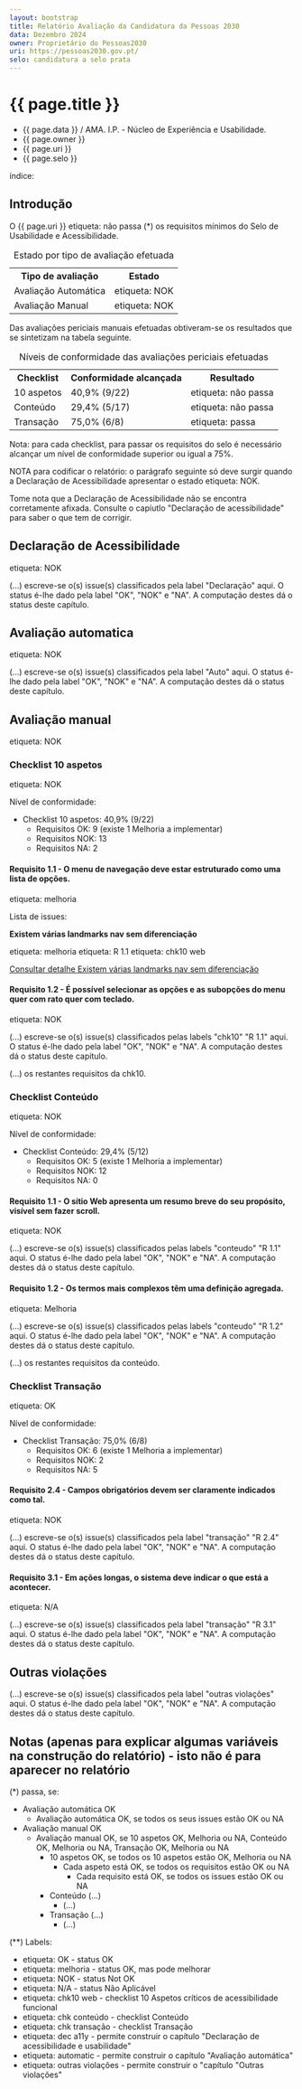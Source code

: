 ```yaml
---
layout: bootstrap
title: Relatório Avaliação da Candidatura da Pessoas 2030
data: Dezembro 2024
owner: Proprietário do Pessoas2030
uri: https://pessoas2030.gov.pt/
selo: candidatura a selo prata
---
```


# {{ page.title }}

- {{ page.data }} / AMA. I.P. - Núcleo de Experiência e Usabilidade.
- {{ page.owner }}
- {{ page.uri }}
- {{ page.selo }}

índice:

<div id="toc" class="mb-4"></div>

## Introdução

O {{ page.uri }} <span class="badge text-bg-danger"><span class="visually-hidden">etiqueta: </span>não passa</span> (*) os requisitos mínimos do Selo de Usabilidade e Acessibilidade.

<table class="table-primary caption-top mx-auto">
  <caption>Estado por tipo de avaliação efetuada</caption>
  <tr>
    <th>Tipo de avaliação</th>
    <th>Estado</th>
  </tr>
  <tr>
    <td>Avaliação Automática</td>
    <td><span class="badge text-bg-danger"><span class="visually-hidden">etiqueta: </span> NOK</span></td>
  </tr>
  <tr>
    <td>Avaliação Manual</td>
    <td><span class="badge text-bg-danger"><span class="visually-hidden">etiqueta: </span> NOK</span></td>
  </tr>
</table>

Das avaliações periciais manuais efetuadas obtiveram-se os resultados que se sintetizam na tabela seguinte.

<table class="table-primary caption-top mx-auto">
  <caption>Níveis de conformidade das avaliações periciais efetuadas</caption>
  <tr>
    <th>Checklist</th>
    <th>Conformidade alcançada</th>
    <th>Resultado</th>
  </tr>
  <tr>
    <td>10 aspetos</td>
    <td>40,9% (9/22)</td>
    <td><span class="badge text-bg-danger"><span class="visually-hidden">etiqueta: </span>não passa</span></td>
  </tr>
  <tr>
    <td>Conteúdo</td>
    <td>29,4% (5/17)</td>
    <td><span class="badge text-bg-danger"><span class="visually-hidden">etiqueta: </span>não passa</span></td>
  </tr>
  <tr>
    <td>Transação</td>
    <td>75,0% (6/8)</td>
    <td><span class="badge text-bg-success"><span class="visually-hidden">etiqueta: </span>passa</span> </td>
  </tr>
</table>

Nota: para cada checklist, para passar os requisitos do selo é necessário alcançar um nível de conformidade superior ou igual a 75%. 

 NOTA para codificar o relatório: o parágrafo seguinte só deve surgir quando a Declaração de Acessibilidade apresentar o estado <span class="badge text-bg-danger"><span class="visually-hidden">etiqueta: </span> NOK</span>.

Tome nota que a Declaração de Acessibilidade não se encontra corretamente afixada. Consulte o capíutlo "Declaração de acessibilidade" para saber o que tem de corrigir.

## Declaração de Acessibilidade 

<span class="badge text-bg-danger"><span class="visually-hidden">etiqueta: </span> NOK</span>

(...) escreve-se o(s) issue(s) classificados pela label "Declaração" aqui. O status é-lhe dado pela label "OK", "NOK" e "NA". A computação destes dá o status deste capítulo.

## Avaliação automatica 

<span class="badge text-bg-danger"><span class="visually-hidden">etiqueta: </span> NOK</span>

(...) escreve-se o(s) issue(s) classificados pela label "Auto" aqui. O status é-lhe dado pela label "OK", "NOK" e "NA". A computação destes dá o status deste capítulo.

## Avaliação manual

<span class="badge text-bg-danger"><span class="visually-hidden">etiqueta: </span> NOK</span>

### Checklist 10 aspetos 

<span class="badge text-bg-danger"><span class="visually-hidden">etiqueta: </span> NOK</span>

Nível de conformidade:

- Checklist 10 aspetos: 40,9% (9/22)
  - Requisitos OK: 9 (existe 1 Melhoria a implementar)
  - Requisitos NOK: 13
  - Requisitos NA: 2
 
#### Requisito 1.1 - O menu de navegação deve estar estruturado como uma lista de opções. 

<span class="badge text-bg-warning"><span class="visually-hidden">etiqueta: </span> melhoria</span>

Lista de issues:

**Existem várias landmarks nav sem diferenciação**

<span class="badge text-bg-warning"><span class="visually-hidden">etiqueta: </span> melhoria</span> <span class="badge text-bg-primary"><span class="visually-hidden">etiqueta: </span> R 1.1</span> <span class="badge text-bg-primary"><span class="visually-hidden">etiqueta: </span> chk10 web</span>

<a href="#" class="btn btn-outline-dark btn-lg">Consultar detalhe <span class="visually-hidden">Existem várias landmarks nav sem diferenciação</span></a>

#### Requisito 1.2 - É possível selecionar as opções e as subopções do menu quer com rato quer com teclado. 

<span class="badge text-bg-danger"><span class="visually-hidden">etiqueta: </span> NOK</span>

(...) escreve-se o(s) issue(s) classificados pelas labels "chk10" "R 1.1" aqui. O status é-lhe dado pela label "OK", "NOK" e "NA". A computação destes dá o status deste capítulo.

(...) os restantes requisitos da chk10.

### Checklist Conteúdo

<span class="badge text-bg-danger"><span class="visually-hidden">etiqueta: </span> NOK</span>

Nível de conformidade:

- Checklist Conteúdo: 29,4% (5/12)
  - Requisitos OK: 5 (existe 1 Melhoria a implementar)
  - Requisitos NOK: 12
  - Requisitos NA: 0

#### Requisito 1.1 - O sítio Web apresenta um resumo breve do seu propósito, visível sem fazer scroll. 

<span class="badge text-bg-danger"><span class="visually-hidden">etiqueta: </span> NOK</span>

(...) escreve-se o(s) issue(s) classificados pelas labels "conteudo" "R 1.1" aqui. O status é-lhe dado pela label "OK", "NOK" e "NA". A computação destes dá o status deste capítulo.

#### Requisito 1.2 - Os termos mais complexos têm uma definição agregada. 

<span class="badge text-bg-warning"><span class="visually-hidden">etiqueta: </span> Melhoria</span>

(...) escreve-se o(s) issue(s) classificados pelas labels "conteudo" "R 1.2" aqui. O status é-lhe dado pela label "OK", "NOK" e "NA". A computação destes dá o status deste capítulo.

(...) os restantes requisitos da conteúdo.

### Checklist Transação 

<span class="badge text-bg-success"><span class="visually-hidden">etiqueta: </span> OK</span>

Nível de conformidade:

- Checklist Transação: 75,0% (6/8)
  - Requisitos OK: 6 (existe 1 Melhoria a implementar)
  - Requisitos NOK: 2
  - Requisitos NA: 5

#### Requisito 2.4 - Campos obrigatórios devem ser claramente indicados como tal. 

<span class="badge text-bg-danger"><span class="visually-hidden">etiqueta: </span> NOK</span>

(...) escreve-se o(s) issue(s) classificados pela label "transação" "R 2.4" aqui. O status é-lhe dado pela label "OK", "NOK" e "NA". A computação destes dá o status deste capítulo.

#### Requisito 3.1 - Em ações longas, o sistema deve indicar o que está a acontecer. 

<span class="badge text-bg-secondary"><span class="visually-hidden">etiqueta: </span> N/A</span>

(...) escreve-se o(s) issue(s) classificados pela label "transação" "R 3.1" aqui. O status é-lhe dado pela label "OK", "NOK" e "NA". A computação destes dá o status deste capítulo.

## Outras violações

(...) escreve-se o(s) issue(s) classificados pela label "outras violações" aqui. O status é-lhe dado pela label "OK", "NOK" e "NA". A computação destes dá o status deste capítulo.

## Notas (apenas para explicar algumas variáveis na construção do relatório) - isto não é para aparecer no relatório

(*) passa, se:

- Avaliação automática OK
  - Avaliação automática OK, se todos os seus issues estão OK ou NA
- Avaliação manual OK
  - Avaliação manual OK, se 10 aspetos OK, Melhoria ou NA, Conteúdo OK, Melhoria ou NA, Transação OK, Melhoria ou NA
    - 10 aspetos OK, se todos os 10 aspetos estão OK, Melhoria ou NA
      - Cada aspeto está OK, se todos os requisitos estão OK ou NA
        - Cada requisito está OK, se todos os issues estão OK ou NA
    - Conteúdo (...)
      - (...)
    - Transação (...)
      - (...)
     
(**) Labels:

<ul>
 <li><span class="badge text-bg-success"><span class="visually-hidden">etiqueta: </span> OK</span> - status OK</li>
 <li><span class="badge text-bg-warning"><span class="visually-hidden">etiqueta: </span> melhoria</span> - status OK, mas pode melhorar</li>
 <li><span class="badge text-bg-danger"><span class="visually-hidden">etiqueta: </span> NOK</span> - status Not OK</li>
 <li><span class="badge text-bg-secondary"><span class="visually-hidden">etiqueta: </span> N/A</span> - status Não Aplicável</li>
 <li><span class="badge text-bg-primary"><span class="visually-hidden">etiqueta: </span> chk10 web</span> - checklist 10 Aspetos críticos de acessibilidade funcional</li>
 <li><span class="badge text-bg-primary"><span class="visually-hidden">etiqueta: </span> chk conteúdo</span> - checklist Conteúdo</li>
 <li><span class="badge text-bg-primary"><span class="visually-hidden">etiqueta: </span> chk transação</span> - checklist Transação</li>
 <li><span class="badge text-bg-primary"><span class="visually-hidden">etiqueta: </span> dec a11y</span> - permite construir o capítulo "Declaração de acessibilidade e usabilidade"</li>
 <li><span class="badge text-bg-primary"><span class="visually-hidden">etiqueta: </span> automatic</span> - permite construir o capítulo "Avaliação automática"</li>
 <li><span class="badge text-bg-primary"><span class="visually-hidden">etiqueta: </span> outras violações</span> - permite construir o "capítulo "Outras violações"</li>
</ul>

